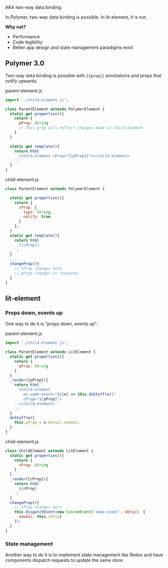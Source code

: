 
AKA two-way data binding.

In Polymer, two-way data binding is possible. In lit-element, it is not.

**Why not?**

* Performance
* Code legibility
* Better app design and state management paradigms exist

## Polymer 3.0

Two-way data binding is possible with `{{prop}}` annotations and props that notify upwards.

parent-element.js

```js
import './child-element.js';

class ParentElement extends PolymerElement {
  static get properties(){
    return {
      pProp: String
      // This prop will reflect changes made in child-element
    }
  }

  static get template(){
    return html`
      <child-element cProp="{{pProp}}"></child-element>
    `;
  }
}
```

child-element.js

```js
class ParentElement extends PolymerElement {

  static get properties(){
    return {
      cProp: {
        type: String,
        notify: true
      }
    };
  }
  static get template(){
    return html`
      [[cProp]]
    `;
  }
  ...
  changeProp(){
    // cProp changes here
    // pProp changes in response
  }
}
```

## lit-element

### Props down, events up

One way to do it is "props down, events up":

parent-element.js

```js
import './child-element.js';

class ParentElement extends LitElement {
  static get properties(){
    return {
      pProp: String
    }
  }
  _render({pProp}){
    return html`
      <child-element 
        on-some-event="${(e) => this.doStuff(e)}" 
        cProp="${pProp}">
      </child-element>
    `;
  }
  doStuff(e){
    this.pProp = e.detail.newVal;
  }
}
```

child-element.js

```js
class ChildElement extends LitElement {
  static get properties(){
    return {
      cProp: String
    }
  }
  _render({cProp}){
    return html`
      ${cProp}
    `;
  }
  changeProp(){
    // cProp changes here
    this.dispatchEvent(new CustomEvent('some-event', detail: {
      newVal: this.cProp}
    ));
  }
}
```

### State management

Another way to do it is to implement state management like Redux and have components dispatch requests to update the same store.
